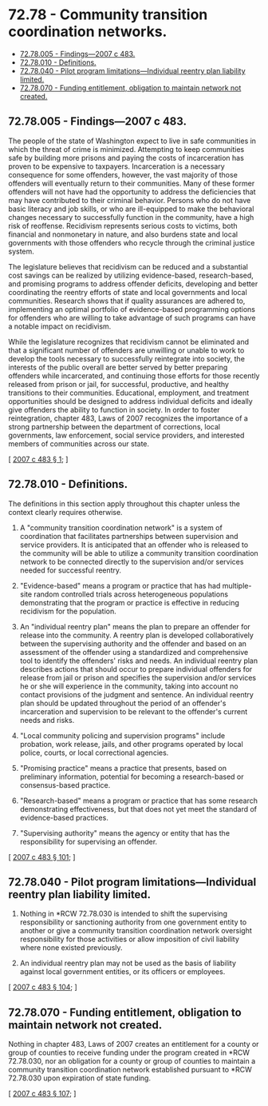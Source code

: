 # 72.78 - Community transition coordination networks.
* [72.78.005 - Findings—2007 c 483.](#7278005---findings2007-c-483)
* [72.78.010 - Definitions.](#7278010---definitions)
* [72.78.040 - Pilot program limitations—Individual reentry plan liability limited.](#7278040---pilot-program-limitationsindividual-reentry-plan-liability-limited)
* [72.78.070 - Funding entitlement, obligation to maintain network not created.](#7278070---funding-entitlement-obligation-to-maintain-network-not-created)
## 72.78.005 - Findings—2007 c 483.
The people of the state of Washington expect to live in safe communities in which the threat of crime is minimized. Attempting to keep communities safe by building more prisons and paying the costs of incarceration has proven to be expensive to taxpayers. Incarceration is a necessary consequence for some offenders, however, the vast majority of those offenders will eventually return to their communities. Many of these former offenders will not have had the opportunity to address the deficiencies that may have contributed to their criminal behavior. Persons who do not have basic literacy and job skills, or who are ill-equipped to make the behavioral changes necessary to successfully function in the community, have a high risk of reoffense. Recidivism represents serious costs to victims, both financial and nonmonetary in nature, and also burdens state and local governments with those offenders who recycle through the criminal justice system.

The legislature believes that recidivism can be reduced and a substantial cost savings can be realized by utilizing evidence-based, research-based, and promising programs to address offender deficits, developing and better coordinating the reentry efforts of state and local governments and local communities. Research shows that if quality assurances are adhered to, implementing an optimal portfolio of evidence-based programming options for offenders who are willing to take advantage of such programs can have a notable impact on recidivism.

While the legislature recognizes that recidivism cannot be eliminated and that a significant number of offenders are unwilling or unable to work to develop the tools necessary to successfully reintegrate into society, the interests of the public overall are better served by better preparing offenders while incarcerated, and continuing those efforts for those recently released from prison or jail, for successful, productive, and healthy transitions to their communities. Educational, employment, and treatment opportunities should be designed to address individual deficits and ideally give offenders the ability to function in society. In order to foster reintegration, chapter 483, Laws of 2007 recognizes the importance of a strong partnership between the department of corrections, local governments, law enforcement, social service providers, and interested members of communities across our state.

\[ [2007 c 483 § 1](https://lawfilesext.leg.wa.gov/biennium/2007-08/Pdf/Bills/Session%20Laws/Senate/6157-S.SL.pdf?cite=2007%20c%20483%20§%201); \]

## 72.78.010 - Definitions.
The definitions in this section apply throughout this chapter unless the context clearly requires otherwise.

1. A "community transition coordination network" is a system of coordination that facilitates partnerships between supervision and service providers. It is anticipated that an offender who is released to the community will be able to utilize a community transition coordination network to be connected directly to the supervision and/or services needed for successful reentry.

2. "Evidence-based" means a program or practice that has had multiple-site random controlled trials across heterogeneous populations demonstrating that the program or practice is effective in reducing recidivism for the population.

3. An "individual reentry plan" means the plan to prepare an offender for release into the community. A reentry plan is developed collaboratively between the supervising authority and the offender and based on an assessment of the offender using a standardized and comprehensive tool to identify the offenders' risks and needs. An individual reentry plan describes actions that should occur to prepare individual offenders for release from jail or prison and specifies the supervision and/or services he or she will experience in the community, taking into account no contact provisions of the judgment and sentence. An individual reentry plan should be updated throughout the period of an offender's incarceration and supervision to be relevant to the offender's current needs and risks.

4. "Local community policing and supervision programs" include probation, work release, jails, and other programs operated by local police, courts, or local correctional agencies.

5. "Promising practice" means a practice that presents, based on preliminary information, potential for becoming a research-based or consensus-based practice.

6. "Research-based" means a program or practice that has some research demonstrating effectiveness, but that does not yet meet the standard of evidence-based practices.

7. "Supervising authority" means the agency or entity that has the responsibility for supervising an offender.

\[ [2007 c 483 § 101](https://lawfilesext.leg.wa.gov/biennium/2007-08/Pdf/Bills/Session%20Laws/Senate/6157-S.SL.pdf?cite=2007%20c%20483%20§%20101); \]

## 72.78.040 - Pilot program limitations—Individual reentry plan liability limited.
1. Nothing in *RCW 72.78.030 is intended to shift the supervising responsibility or sanctioning authority from one government entity to another or give a community transition coordination network oversight responsibility for those activities or allow imposition of civil liability where none existed previously.

2. An individual reentry plan may not be used as the basis of liability against local government entities, or its officers or employees.

\[ [2007 c 483 § 104](https://lawfilesext.leg.wa.gov/biennium/2007-08/Pdf/Bills/Session%20Laws/Senate/6157-S.SL.pdf?cite=2007%20c%20483%20§%20104); \]

## 72.78.070 - Funding entitlement, obligation to maintain network not created.
Nothing in chapter 483, Laws of 2007 creates an entitlement for a county or group of counties to receive funding under the program created in *RCW 72.78.030, nor an obligation for a county or group of counties to maintain a community transition coordination network established pursuant to *RCW 72.78.030 upon expiration of state funding.

\[ [2007 c 483 § 107](https://lawfilesext.leg.wa.gov/biennium/2007-08/Pdf/Bills/Session%20Laws/Senate/6157-S.SL.pdf?cite=2007%20c%20483%20§%20107); \]


